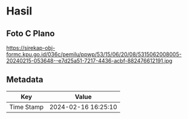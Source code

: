 # Hasil

## Foto C Plano

https://sirekap-obj-formc.kpu.go.id/036c/pemilu/ppwp/53/15/06/20/08/5315062008005-20240215-053648--e7d25a51-7217-4436-acbf-882476612191.jpg


## Metadata

| Key        | Value               |
| ---------- | ------------------- |
| Time Stamp | 2024-02-16 16:25:10 |



